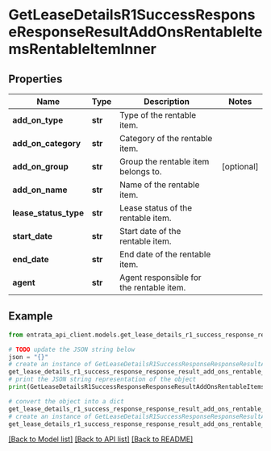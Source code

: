 # GetLeaseDetailsR1SuccessResponseResponseResultAddOnsRentableItemsRentableItemInner


## Properties

Name | Type | Description | Notes
------------ | ------------- | ------------- | -------------
**add_on_type** | **str** | Type of the rentable item. | 
**add_on_category** | **str** | Category of the rentable item. | 
**add_on_group** | **str** | Group the rentable item belongs to. | [optional] 
**add_on_name** | **str** | Name of the rentable item. | 
**lease_status_type** | **str** | Lease status of the rentable item. | 
**start_date** | **str** | Start date of the rentable item. | 
**end_date** | **str** | End date of the rentable item. | 
**agent** | **str** | Agent responsible for the rentable item. | 

## Example

```python
from entrata_api_client.models.get_lease_details_r1_success_response_response_result_add_ons_rentable_items_rentable_item_inner import GetLeaseDetailsR1SuccessResponseResponseResultAddOnsRentableItemsRentableItemInner

# TODO update the JSON string below
json = "{}"
# create an instance of GetLeaseDetailsR1SuccessResponseResponseResultAddOnsRentableItemsRentableItemInner from a JSON string
get_lease_details_r1_success_response_response_result_add_ons_rentable_items_rentable_item_inner_instance = GetLeaseDetailsR1SuccessResponseResponseResultAddOnsRentableItemsRentableItemInner.from_json(json)
# print the JSON string representation of the object
print(GetLeaseDetailsR1SuccessResponseResponseResultAddOnsRentableItemsRentableItemInner.to_json())

# convert the object into a dict
get_lease_details_r1_success_response_response_result_add_ons_rentable_items_rentable_item_inner_dict = get_lease_details_r1_success_response_response_result_add_ons_rentable_items_rentable_item_inner_instance.to_dict()
# create an instance of GetLeaseDetailsR1SuccessResponseResponseResultAddOnsRentableItemsRentableItemInner from a dict
get_lease_details_r1_success_response_response_result_add_ons_rentable_items_rentable_item_inner_from_dict = GetLeaseDetailsR1SuccessResponseResponseResultAddOnsRentableItemsRentableItemInner.from_dict(get_lease_details_r1_success_response_response_result_add_ons_rentable_items_rentable_item_inner_dict)
```
[[Back to Model list]](../README.md#documentation-for-models) [[Back to API list]](../README.md#documentation-for-api-endpoints) [[Back to README]](../README.md)


